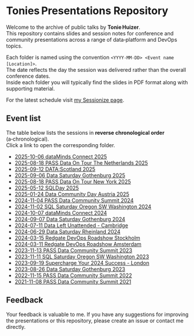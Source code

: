 # Tonies Presentations Repository

Welcome to the archive of public talks by **Tonie Huizer**.  
This repository contains slides and session notes for conference and community presentations across a range of data‑platform and DevOps topics.

Each folder is named using the convention `<YYYY‑MM‑DD> <Event name [Location]>`.  
The date reflects the day the session was delivered rather than the overall conference dates.  
Inside each folder you will typically find the slides in PDF format along with supporting material.

For the latest schedule visit [my Sessionize page](https://sessionize.com/Tonie).

## Event list

The table below lists the sessions in **reverse chronological order** (a‑chronological).  
Click a link to open the corresponding folder.

- [2025-10-06 dataMinds Connect 2025](2025-10-06%20dataMinds%20Connect%202025)
- [2025-08-18 PASS Data On Tour The Netherlands 2025](2025-10-01%20PASS%20Data%20On%20Tour%20The%20Netherlands%202025)
- [2025-09-12 DATA:Scotland 2025](2025-09-12%20DATA-Scotland%202025)
- [2025-09-06 Data Saturday Gothenburg 2025](2025-09-06%20Data%20Saturday%20Gothenburg%202025)
- [2025-08-18 PASS Data On Tour New York 2025](2025-08-18%20PASS%20Data%20On%20Tour%20New%20York%202025)
- [2025-05-12 SQLDay 2025](2025-05-12%20SQLDay%202025)
- [2025-01-24 Data Community Day Austria 2025](2025-01-24%20Data%20Community%20Day%20Austria%202025)
- [2024-11-04 PASS Data Community Summit 2024](2024-11-04%20PASS%20Data%20Community%20Summit%202024)
- [2024-11-02 SQL Saturday Oregon SW Washington 2024](2024-11-02%20SQL%20Saturday%20Oregon%20SW%20Washington%202024)
- [2024-10-07 dataMinds Connect 2024](2024-10-07%20dataMinds%20Connect%202024)
- [2024-09-07 Data Saturday Gothenburg 2024](2024-09-07%20Data%20Saturday%20Gothenburg%202024)
- [2024-07-11 Data Left Unattended - Cambridge](2024-07-11%20Data%20Left%20Unattended%20-%20Cambridge)
- [2024-06-29 Data Saturday Rheinland 2024](2024-06-29%20Data%20Saturday%20Rheinland%202024)
- [2024-03-15 Redgate DevOps Roadshow Stockholm](2024-03-15%20Redgate%20DevOps%20Roadshow%20Stockholm)
- [2024-03-11 Redgate DevOps Roadshow Amsterdam](2024-03-11%20Redgate%20DevOps%20Roadshow%20Amsterdam)
- [2023-11-13 PASS Data Community Summit 2023](2023-11-13%20PASS%20Data%20Community%20Summit%202023)
- [2023-11-11 SQL Saturday Oregon SW Washington 2023](2023-11-11%20SQL%20Saturday%20Oregon%20SW%20Washington%202023)
- [2023-09-19 Supercharge Your 2024 Success - London](2023-09-19%20Supercharge%20Your%202024%20Success%20-%20London)
- [2023-08-26 Data Saturday Gothenburg 2023](2023-08-26%20Data%20Saturday%20Gothenburg%202023)
- [2022-11-15 PASS Data Community Summit 2022](2022-11-15%20PASS%20Data%20Community%20Summit%202022)
- [2021-11-08 PASS Data Community Summit 2021](2021-11-08%20PASS%20Data%20Community%20Summit%202021)


## Feedback

Your feedback is valuable to me. If you have any suggestions for improving the presentations or this repository, please create an issue or contact me directly.

